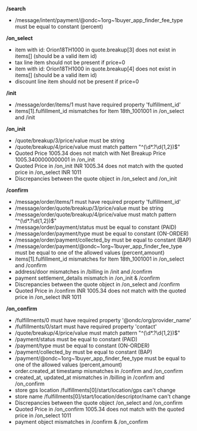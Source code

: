 **/search**
- /message/intent/payment/@ondc~1org~1buyer_app_finder_fee_type must be equal to constant (percent)

**/on_select**
- item with id: Orion18TH1000 in quote.breakup[3] does not exist in items[] (should be a valid item id)
- tax line item should not be present if price=0
- item with id: Orion18TH1000 in quote.breakup[4] does not exist in items[] (should be a valid item id)
- discount line item should not be present if price=0

**/init**
- /message/order/items/1 must have required property 'fulfillment_id'
- items[1].fulfillment_id mismatches for Item 18th_1001001 in /on_select and /init

**/on_init**
- /quote/breakup/3/price/value must be string
- /quote/breakup/4/price/value must match pattern "^(\d*.?\d{1,2})$"
- Quoted Price 1005.34 does not match with Net Breakup Price 1005.3400000000001 in /on_init
- Quoted Price in /on_init INR 1005.34 does not match with the quoted price in /on_select INR 1011
- Discrepancies between the quote object in /on_select and /on_init

**/confirm**
- /message/order/items/1 must have required property 'fulfillment_id'
- /message/order/quote/breakup/3/price/value must be string
- /message/order/quote/breakup/4/price/value must match pattern "^(\d*.?\d{1,2})$"
- /message/order/payment/status must be equal to constant (PAID)
- /message/order/payment/type must be equal to constant (ON-ORDER)
- /message/order/payment/collected_by must be equal to constant (BAP)
- /message/order/payment/@ondc~1org~1buyer_app_finder_fee_type must be equal to one of the allowed values (percent,amount)
- items[1].fulfillment_id mismatches for Item 18th_1001001 in /on_select and /confirm
- address/door mismatches in /billing in /init and /confirm
- payment settlement_details mismatch in /on_init & /confirm
- Discrepancies between the quote object in /on_select and /confirm
- Quoted Price in /confirm INR 1005.34 does not match with the quoted price in /on_select INR 1011

**/on_confirm**
- /fulfillments/0 must have required property '@ondc/org/provider_name'
- /fulfillments/0/start must have required property 'contact'
- /quote/breakup/4/price/value must match pattern "^(\d*.?\d{1,2})$"
- /payment/status must be equal to constant (PAID)
- /payment/type must be equal to constant (ON-ORDER)
- /payment/collected_by must be equal to constant (BAP)
- /payment/@ondc~1org~1buyer_app_finder_fee_type must be equal to one of the allowed values (percent,amount)
- order.created_at timestamp mismatches in /confirm and /on_confirm
- created_at, updated_at mismatches in /billing in /confirm and /on_confirm
- store gps location /fulfillments[0]/start/location/gps can't change
- store name  /fulfillments[0]/start/location/descriptor/name can't change
- Discrepancies between the quote object /on_select and /on_confirm
- Quoted Price in /on_confirm 1005.34 does not match with the quoted price in /on_select 1011
- payment object mismatches in /confirm & /on_confirm

